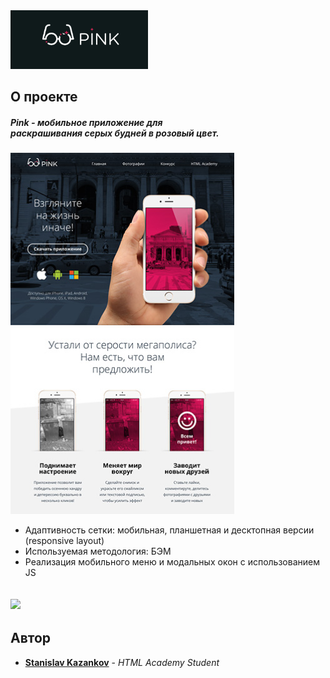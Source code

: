   <a href="https://kazankovstas.github.io/project-Pink/">
    <img src="img/readme/pink-readme.png" alt="Logo" width="220" height="">
  </a>

## О проекте

##### Pink - мобильное приложение для <br> раскрашивания серых будней в розовый цвет.

![Screen Shot](img/readme/pink.png)

- Адаптивность сетки: мобильная, планшетная и десктопная версии (responsive layout)
- Используемая методология: БЭМ
- Реализация мобильного меню и модальных окон с использованием JS

## <img src="img/readme/pink.gif">

## Автор

- [**Stanislav Kazankov**](https://github.com/kazankovstas/) - _HTML Academy Student_
